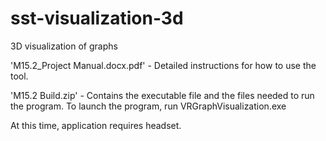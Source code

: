 # sst-visualization-3d
3D visualization of graphs

'M15.2_Project Manual.docx.pdf' - Detailed instructions for how to use the tool.

'M15.2 Build.zip' - Contains the executable file and the files needed to run the program. To launch the program, run VRGraphVisualization.exe

At this time, application requires headset. 
